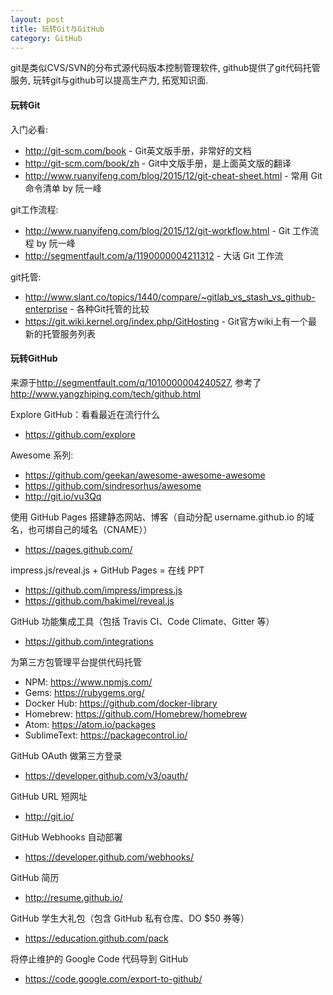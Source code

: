 ```yaml
---
layout: post
title: 玩转Git与GitHub
category: GitHub
---
```


git是类似CVS/SVN的分布式源代码版本控制管理软件, github提供了git代码托管服务, 玩转git与github可以提高生产力, 拓宽知识面.

#### 玩转Git

入门必看:

* <http://git-scm.com/book> - Git英文版手册，非常好的文档
* <http://git-scm.com/book/zh> - Git中文版手册，是上面英文版的翻译
* <http://www.ruanyifeng.com/blog/2015/12/git-cheat-sheet.html> - 常用 Git 命令清单 by 阮一峰

git工作流程:

* <http://www.ruanyifeng.com/blog/2015/12/git-workflow.html> - Git 工作流程 by 阮一峰
* <http://segmentfault.com/a/1190000004211312> - 大话 Git 工作流

git托管:

* <http://www.slant.co/topics/1440/compare/~gitlab_vs_stash_vs_github-enterprise> - 各种Git托管的比较
* <https://git.wiki.kernel.org/index.php/GitHosting> - Git官方wiki上有一个最新的托管服务列表

#### 玩转GitHub

来源于<http://segmentfault.com/q/1010000004240527>, 参考了<http://www.yangzhiping.com/tech/github.html>

Explore GitHub：看看最近在流行什么

* <https://github.com/explore>

Awesome 系列:

* <https://github.com/geekan/awesome-awesome-awesome>
* <https://github.com/sindresorhus/awesome>
* <http://git.io/vu3Qq>

使用 GitHub Pages 搭建静态网站、博客（自动分配 username.github.io 的域名，也可绑自己的域名（CNAME））

* <https://pages.github.com/>

impress.js/reveal.js + GitHub Pages = 在线 PPT

* <https://github.com/impress/impress.js>
* <https://github.com/hakimel/reveal.js>

GitHub 功能集成工具（包括 Travis CI、Code Climate、Gitter 等）

* <https://github.com/integrations>

为第三方包管理平台提供代码托管

* NPM: <https://www.npmjs.com/>
* Gems: <https://rubygems.org/>
* Docker Hub: <https://github.com/docker-library>
* Homebrew: <https://github.com/Homebrew/homebrew>
* Atom: <https://atom.io/packages>
* SublimeText: <https://packagecontrol.io/>

GitHub OAuth 做第三方登录

* <https://developer.github.com/v3/oauth/>

GitHub URL 短网址

* <http://git.io/>

GitHub Webhooks 自动部署

* <https://developer.github.com/webhooks/>

GitHub 简历

* <http://resume.github.io/>

GitHub 学生大礼包（包含 GitHub 私有仓库、DO $50 券等）

* <https://education.github.com/pack>

将停止维护的 Google Code 代码导到 GitHub

* <https://code.google.com/export-to-github/>
